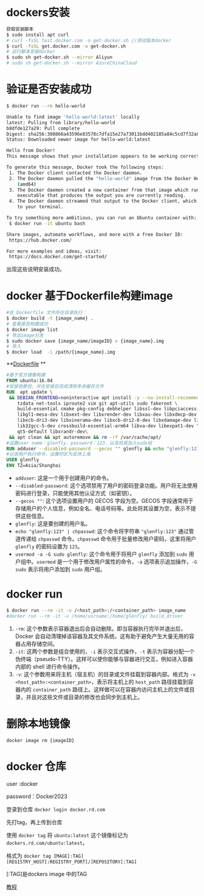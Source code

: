 # dockers安装

``` bash
获取安装脚本
$ sudo install apt curl
# curl -fsSL test.docker.com -o get-docker.sh //测试版本docker
$ curl -fsSL get.docker.com -o get-docker.sh
# 运行脚本安装docker
$ sudo sh get-docker.sh --mirror Aliyun
# sudo sh get-docker.sh --mirror AzureChinaCloud
```

# 验证是否安装成功

``` bash
$ docker run --rm hello-world

Unable to find image 'hello-world:latest' locally
latest: Pulling from library/hello-world
b8dfde127a29: Pull complete
Digest: sha256:308866a43596e83578c7dfa15e27a73011bdd402185a84c5cd7f32a88b501a24
Status: Downloaded newer image for hello-world:latest

Hello from Docker!
This message shows that your installation appears to be working correctly.

To generate this message, Docker took the following steps:
 1. The Docker client contacted the Docker daemon.
 2. The Docker daemon pulled the "hello-world" image from the Docker Hub.
    (amd64)
 3. The Docker daemon created a new container from that image which runs the
    executable that produces the output you are currently reading.
 4. The Docker daemon streamed that output to the Docker client, which sent it
    to your terminal.

To try something more ambitious, you can run an Ubuntu container with:
 $ docker run -it ubuntu bash

Share images, automate workflows, and more with a free Docker ID:
 https://hub.docker.com/

For more examples and ideas, visit:
 https://docs.docker.com/get-started/
```

出现这些说明安装成功。

# docker 基于Dockerfile构建image

```bash
#在 Dockerfile 文件所在目录执行：
$ docker build -t {image_name} .
# 查看是否构建成功
$ docker image list 
# 导出image分发
$ sudo docker save {image_name/imageID} > {image_name}.img
# 导入
$ docker load  -i /path/{image_name}.img
```
**[Dockerfile](./scripts/dockers) **

```dockerfile
#基于官方镜像构建
FROM ubuntu:16.04
#安装依赖包，并在安装后完成清除多余缓存文件
RUN  apt update \
 && DEBIAN_FRONTEND=noninteractive apt install -y --no-install-recommends --no-install-suggests \
    tzdata net-tools iproute2 vim git apt-utils sudo fakeroot \
    build-essential cmake pkg-config debhelper libssl-dev libpciaccess-dev libudev-dev libvdpau-dev libdrm-dev \
    libgl1-mesa-dev libxext-dev libxrender-dev libxau-dev libxdmcp-dev libx11-xcb-dev libxcb-present-dev \
    libxcb-dri3-dev libxinerama-dev libxcb-dri2-0-dev libxdamage-dev libxfixes-dev libc6-dev-i386 \
    lib32gcc-5-dev crossbuild-essential-arm64 libva-dev libexpat1-dev \
    qt5-default libxrandr-dev\
 && apt clean && apt autoremove && rm -rf /var/cache/apt/
#设置user name：glenfly，password：123，以及将其加入sudo组 
RUN adduser --disabled-password --gecos "" glenfly && echo "glenfly:123" | chpasswd && usermod -a -G sudo glenfly
#以该用户执行命令，设置时区为亚洲上海
USER glenfly
ENV TZ=Asia/Shanghai

```

- `adduser`: 这是一个用于创建用户的命令。
- `--disabled-password`: 这个选项禁用了用户的密码登录功能。用户将无法使用密码进行登录，只能使用其他认证方式（如密钥）。
- `--gecos ""`: 这个选项设置用户的 GECOS 字段为空。GECOS 字段通常用于存储用户的个人信息，例如全名、电话号码等。此处将其设置为空，表示不提供这些信息。
- `glenfly`: 这是要创建的用户名。
- `echo "glenfly:123" | chpasswd`: 这个命令将字符串 `"glenfly:123"` 通过管道传递给 `chpasswd` 命令。`chpasswd` 命令用于批量修改用户密码，这里将用户 `glenfly` 的密码设置为 `123`。
- `usermod -a -G sudo glenfly`: 这个命令用于将用户 `glenfly` 添加到 `sudo` 用户组中。`usermod` 是一个用于修改用户属性的命令，`-a` 选项表示追加操作，`-G sudo` 表示将用户添加到 `sudo` 用户组。

# docker run

```bash
$ docker run --rm -it -v /<host_path>:/<container_path> image_name
#docker run --rm -it -v /home/usrname:/home/glenfly/ build_driver  
```

1. `-rm`: 这个参数表示容器退出后会自动删除。即当容器执行完毕并退出后，Docker 会自动清理掉该容器及其文件系统。这有助于避免产生大量无用的容器占用存储空间。
2. `-it`: 这两个参数是组合使用的，`-i` 表示交互式操作，`-t` 表示为容器分配一个伪终端（pseudo-TTY）。这样可以使你能够与容器进行交互，例如进入容器内部的 shell 进行命令操作。
3. `-v`: 这个参数用来将主机（宿主机）的目录或文件挂载到容器内部。格式为 `-v <host_path>:<container_path>`，表示将主机上的 `host_path` 路径挂载到容器内的 `container_path` 路径上。这样做可以在容器内访问主机上的文件或目录，并且对这些文件或目录的修改也会同步到主机上。

# 删除本地镜像

`docker image rm {imageID}`

# docker 仓库

user :docker

password：Docker2023

登录到仓库 `docker login docker.rd.com`

先打tag，再上传到仓库

使用 `docker tag` 将 `ubuntu:latest` 这个镜像标记为 `dockers.rd.com/ubuntu:latest`。

格式为 `docker tag IMAGE[:TAG] [REGISTRY_HOST[:REGISTRY_PORT]/]REPOSITORY[:TAG]`

[:TAG]是dockers image 中的TAG

[教程](https://yeasy.gitbook.io/docker_practice/repository/registry)